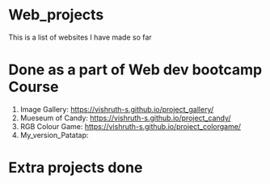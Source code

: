 # Web_projects
This is a list of websites I have made so far

# Done as a part of Web dev bootcamp Course
1) Image Gallery: https://vishruth-s.github.io/project_gallery/
2) Mueseum of Candy: https://vishruth-s.github.io/project_candy/
3) RGB Colour Game: https://vishruth-s.github.io/project_colorgame/
4) My_version_Patatap:  

# Extra projects done
